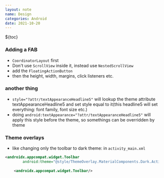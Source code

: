 ```yaml
---
layout: note
name: Design
categories: Android
date: 2021-10-20
---
```


${toc}

### Adding a FAB
- `CoordinatorLayout` first
- Don't use `ScrollView` inside it, instead use `NestedScrollView`
- add the `FloatingActionButton`
- then the height, width, margins, click listeners etc.
### another thing
- `style="?attr/textAppearanceHeadline5"` will lookup the theme attribute textAppearanceHeadline5 and set style equal to it(this headline5 will set everything: font family, font size etc.)
- doing `android:textAppearance="?attr/textAppearanceHeadline5"` will apply this style before the theme, so somethings can be overridden by theme
### Theme overlays
- like changing only the toolbar to dark theme: in `activity_main.xml`
```xml
<androidx.appcompat.widget.Toolbar
		android:theme="@style/ThemeOverlay.MaterialComponents.Dark.ActionBar">
		
	<androidx.appcompat.widget.Toolbar/>
```